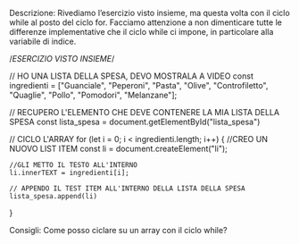 Descrizione: Rivediamo l’esercizio visto insieme, ma questa volta con il ciclo while al posto del ciclo for. Facciamo attenzione a non dimenticare tutte le differenze implementative che il ciclo while ci impone, in particolare alla variabile di indice.

/*ESERCIZIO VISTO INSIEME*/

// HO UNA LISTA DELLA SPESA, DEVO MOSTRALA A VIDEO
const ingredienti = ["Guanciale", "Peperoni", "Pasta", "Olive", "Controfiletto", "Quaglie", "Pollo", "Pomodori", "Melanzane"];

// RECUPERO L'ELEMENTO CHE DEVE CONTENERE LA MIA LISTA DELLA SPESA
const lista_spesa = document.getElementById("lista_spesa")

// CICLO L'ARRAY
for (let i = 0; i < ingredienti.length; i++) {
    //CREO UN NUOVO LIST ITEM
    const li = document.createElement("li");

    //GLI METTO IL TESTO ALL'INTERNO
    li.innerTEXT = ingredienti[i];

    // APPENDO IL TEST ITEM ALL'INTERNO DELLA LISTA DELLA SPESA
    lista_spesa.append(li)
}

Consigli: Come posso ciclare su un array con il ciclo while?

